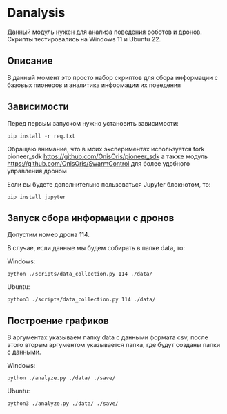 # Danalysis
Данный модуль нужен для анализа поведения роботов и дронов.
Скрипты тестировались на Windows 11 и Ubuntu 22.  

## Описание
В данный момент это просто набор скриптов для сбора информации с базовых пионеров и 
аналитика информации их поведения
## Зависимости
Перед первым запуском нужно установить зависимости:
```Shell
pip install -r req.txt
```

Обращаю внимание, что в моих экспериментах используется fork pioneer_sdk 
https://github.com/OnisOris/pioneer_sdk
а также модуль https://github.com/OnisOris/SwarmControl для более удобного управления дроном 

Если вы будете дополнительно пользоваться Jupyter блокнотом, то:
```Shell
pip install jupyter
```

## Запуск сбора информации с дронов

Допустим номер дрона 114.

В случае, если данные мы будем собирать в папке data, то:

Windows:
```Shell
python ./scripts/data_collection.py 114 ./data/
```

Ubuntu:
```Shell
python3 ./scripts/data_collection.py 114 ./data/
```
## Построение графиков

В аргументах указываем папку data с данными формата csv,
после этого вторым аргументом указывается папка,
где будут созданы папки с данными.

Windows:
```Shell
python ./analyze.py ./data/ ./save/
```

Ubuntu:
```Shell
python3 ./analyze.py ./data/ ./save/
```
